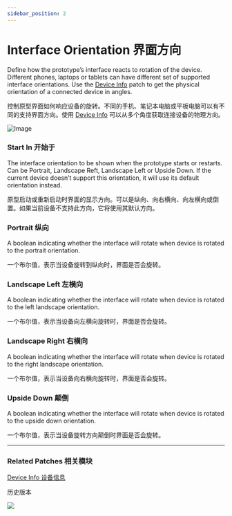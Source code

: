 ```yaml
---
sidebar_position: 2
---
```


# Interface Orientation 界面方向

Define how the prototype’s interface reacts to rotation of the device. Different phones, laptops or tablets can have different set of supported interface orientations. Use the [Device Info](./Device%20Info.md) patch to get the physical orientation of a connected device in angles.

控制原型界面如何响应设备的旋转。不同的手机、笔记本电脑或平板电脑可以有不同的支持界面方向。使用 [Device Info](./Device%20Info.md) 可以从多个角度获取连接设备的物理方向。

![Image](https://s3.us-west-2.amazonaws.com/secure.notion-static.com/69aa4c61-d99c-49ee-a444-d3b7d4bbed1d/Untitled.png?X-Amz-Algorithm=AWS4-HMAC-SHA256&X-Amz-Content-Sha256=UNSIGNED-PAYLOAD&X-Amz-Credential=AKIAT73L2G45EIPT3X45%2F20220602%2Fus-west-2%2Fs3%2Faws4_request&X-Amz-Date=20220602T165835Z&X-Amz-Expires=86400&X-Amz-Signature=6e1ede1103717be56752e5683d6ad50475196ad0cf206290e18fbe5ba05bf1fa&X-Amz-SignedHeaders=host&response-content-disposition=filename%20%3D%22Untitled.png%22&x-id=GetObject)

### Start In 开始于

The interface orientation to be shown when the prototype starts or restarts. Can be Portrait, Landscape Reft, Landscape Left or Upside Down. If the current device doesn’t support this orientation, it will use its default orientation instead.

原型启动或重新启动时界面的显示方向。可以是纵向、向右横向、向左横向或倒置。如果当前设备不支持此方向，它将使用其默认方向。

### Portrait 纵向

A boolean indicating whether the interface will rotate when device is rotated to the portrait orientation.

一个布尔值，表示当设备旋转到纵向时，界面是否会旋转。

### Landscape Left 左横向

A boolean indicating whether the interface will rotate when device is rotated to the left landscape orientation.

一个布尔值，表示当设备向左横向旋转时，界面是否会旋转。

### Landscape Right 右横向

A boolean indicating whether the interface will rotate when device is rotated to the right landscape orientation.

一个布尔值，表示当设备向右横向旋转时，界面是否会旋转。

### Upside Down 颠倒

A boolean indicating whether the interface will rotate when device is rotated to the upside down orientation.

一个布尔值，表示当设备旋转方向颠倒时界面是否会旋转。

------

### Related Patches 相关模块

[Device Info 设备信息](./Device%20Info.md)

历史版本

![](https://s3.us-west-2.amazonaws.com/secure.notion-static.com/5de2839d-9324-4a9d-acb6-06b5c2b508f5/Untitled.png?X-Amz-Algorithm=AWS4-HMAC-SHA256&X-Amz-Content-Sha256=UNSIGNED-PAYLOAD&X-Amz-Credential=AKIAT73L2G45EIPT3X45%2F20220602%2Fus-west-2%2Fs3%2Faws4_request&X-Amz-Date=20220602T165847Z&X-Amz-Expires=86400&X-Amz-Signature=bd35c0b349b8820ae6616aac111c4c968fcc6cefa378f331fd189bcf25d716bb&X-Amz-SignedHeaders=host&response-content-disposition=filename%20%3D%22Untitled.png%22&x-id=GetObject)
